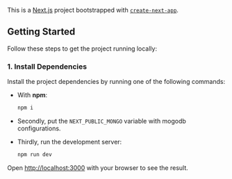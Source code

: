 This is a [Next.js](https://nextjs.org) project bootstrapped with [`create-next-app`](https://nextjs.org/docs/pages/api-reference/create-next-app).

## Getting Started

Follow these steps to get the project running locally:

### 1. Install Dependencies

Install the project dependencies by running one of the following commands:

- With **npm**:

  ```bash
  npm i
  ```
- Secondly, put the `NEXT_PUBLIC_MONGO` variable with mogodb configurations.

- Thirdly, run the development server:

    ```bash
    npm run dev
    ```


Open [http://localhost:3000](http://localhost:3000) with your browser to see the result.